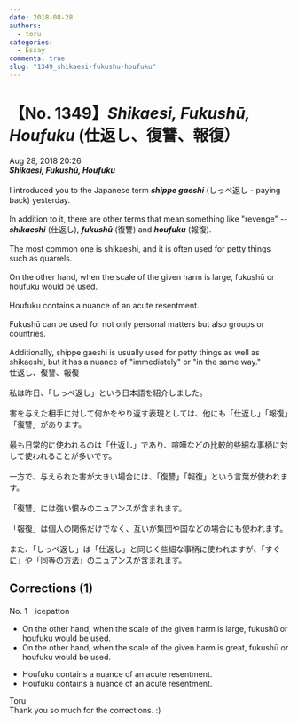 ```yaml
---
date: 2018-08-28
authors:
  - toru
categories:
  - Essay
comments: true
slug: "1349_shikaesi-fukushu-houfuku"
---
```


# 【No. 1349】<strong><em>Shikaesi, Fukushū, Houfuku</em></strong> (仕返し、復讐、報復）
<div class="date">Aug 28, 2018 20:26</div>
<div id="post"><div id="body_show_ori">
<strong><em>Shikaesi, Fukushū, Houfuku</em></strong><br/><br/>I introduced you to the Japanese term <strong><em>shippe gaeshi</em></strong> (しっぺ返し - paying back) yesterday.<br/><br/>In addition to it, there are other terms that mean something like "revenge" -- <strong><em>shikaeshi</em></strong> (仕返し), <strong><em>fukushū</em></strong> (復讐) and <strong><em>houfuku</em></strong> (報復).<br/><br/>The most common one is shikaeshi, and it is often used for petty things such as quarrels.<br/><br/>On the other hand, when the scale of the given harm is large, fukushū or houfuku would be used.<br/><br/>Houfuku contains a nuance of an acute resentment.<br/><br/>Fukushū can be used for not only personal matters but also groups or countries.<br/><br/>Additionally, shippe gaeshi is usually used for petty things as well as shikaeshi, but it has a nuance of "immediately" or "in the same way."
</div></div>

<!-- more -->

<div id="post_ja"><div id="body_show_mo">
仕返し、復讐、報復<br/><br/>私は昨日、「しっぺ返し」という日本語を紹介しました。<br/><br/>害を与えた相手に対して何かをやり返す表現としては、他にも「仕返し」「報復」「復讐」があります。<br/><br/>最も日常的に使われるのは「仕返し」であり、喧嘩などの比較的些細な事柄に対して使われることが多いです。<br/><br/>一方で、与えられた害が大きい場合には、「復讐」「報復」という言葉が使われます。<br/><br/>「復讐」には強い恨みのニュアンスが含まれます。<br/><br/>「報復」は個人の関係だけでなく、互いが集団や国などの場合にも使われます。<br/><br/>また、「しっぺ返し」は「仕返し」と同じく些細な事柄に使われますが、「すぐに」や「同等の方法」のニュアンスが含まれます。
</div></div>

## Corrections (1)
<div id="block"><div class="first_name"> No. 1　<span class="just_name">icepatton</span></div><div id="block2">
<ul class="correction_field">
<li class="incorrect">On the other hand, when the scale of the given harm is large, fukushū or houfuku would be used.</li>
<li class="corrected correct">
On the other hand, when the scale of the given harm is <span class="f_blue">great</span>, fukushū or houfuku would be used.
</li>
</ul>
<ul class="correction_field">
<li class="incorrect">Houfuku contains a nuance of an acute resentment.</li>
<li class="corrected correct">
Houfuku contains a nuance of <span class="sline">an</span> acute resentment.
</li>
</ul>
</div><div class="name"><span class="just_name">Toru</span><br>
Thank you so much for the corrections. :)
</div>
</div>
